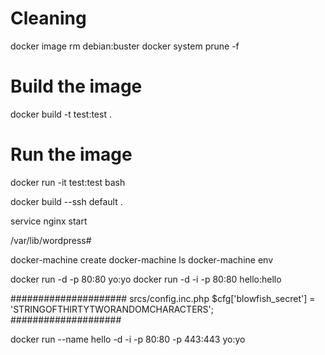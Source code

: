 # Cleaning
docker image rm debian:buster
docker system prune -f

# Build the image
docker build -t test:test .

# Run the image
docker run -it test:test bash

docker build --ssh default .

service nginx start

/var/lib/wordpress#

docker-machine create
docker-machine ls
docker-machine env

docker run -d -p 80:80 yo:yo
docker run -d -i -p 80:80 hello:hello

#####################
srcs/config.inc.php
$cfg['blowfish_secret'] = 'STRINGOFTHIRTYTWORANDOMCHARACTERS';
####################

docker run --name hello -d -i -p 80:80 -p 443:443 yo:yo
